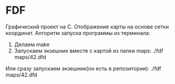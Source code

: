 # FDF
Графический проект на С. Отображение карты на основе сетки координат.
Алгоритм запуска программы из терминала:
1. Делаем make
2. Запускаем экзешник вместе с картой из папки maps:
./fdf maps/42.dfd

Или сразу запускаем экзешник(он есть в репозитории):
./fdf maps/42.dfd
